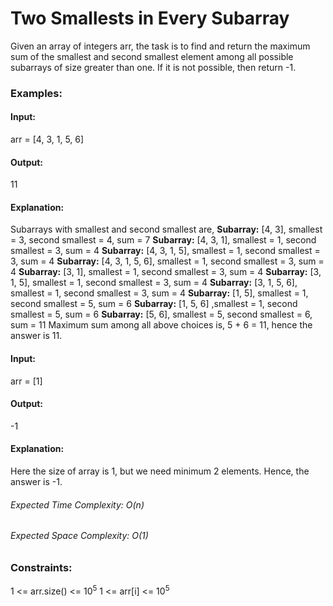 # Two Smallests in Every Subarray
Given an array of integers arr, the task is to find and return the maximum sum of the smallest and second smallest element among all possible subarrays of size greater than one. If it is not possible, then return -1.

### Examples:
#### Input:
arr = [4, 3, 1, 5, 6]
#### Output:
11
#### Explanation: 
Subarrays with smallest and second smallest are,
**Subarray:** [4, 3], smallest = 3, second smallest = 4, sum = 7
**Subarray:** [4, 3, 1], smallest = 1, second smallest = 3, sum = 4
**Subarray:** [4, 3, 1, 5], smallest = 1, second smallest = 3, sum = 4
**Subarray:** [4, 3, 1, 5, 6], smallest = 1, second smallest = 3, sum = 4
**Subarray:** [3, 1], smallest = 1, second smallest = 3, sum = 4
**Subarray:** [3, 1, 5], smallest = 1, second smallest = 3, sum = 4
**Subarray:** [3, 1, 5, 6], smallest = 1, second smallest = 3, sum = 4
**Subarray:** [1, 5], smallest = 1, second smallest = 5, sum = 6
**Subarray:** [1, 5, 6] ,smallest = 1, second smallest = 5, sum = 6
**Subarray:** [5, 6], smallest = 5, second smallest = 6, sum = 11
Maximum sum among all above choices is, 5 + 6 = 11, hence the answer is 11.

#### Input: 
arr = [1]
#### Output:
-1
#### Explanation: 
Here the size of array is 1, but we need minimum 2 elements. Hence, the answer is -1.

###### Expected Time Complexity: O(n)
###### Expected Space Complexity: O(1)

### Constraints:
1 <= arr.size() <= $`10^5`$ 
1 <= arr[i] <= $`10^5`$
